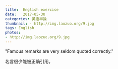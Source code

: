 ```yaml
---
title:  English exercise
date:   2017-05-30
categories: 英语早操
thumbnail: - http://img.laozuo.org/9.jpg
tags: English
photos:
- http://img.laozuo.org/9.jpg
---
```


"Famous remarks are very seldom quoted correctly."
<p>名言很少能被正确引用。</p>
